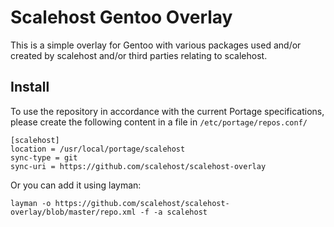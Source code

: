 # Scalehost Gentoo Overlay

This is a simple overlay for Gentoo with various packages used and/or created by scalehost and/or third parties relating to scalehost.

## Install

To use the repository in accordance with the current Portage specifications, please create the following content in a file in `/etc/portage/repos.conf/`

```
[scalehost]
location = /usr/local/portage/scalehost
sync-type = git
sync-uri = https://github.com/scalehost/scalehost-overlay
```

Or you can add it using layman:  

`layman -o https://github.com/scalehost/scalehost-overlay/blob/master/repo.xml -f -a scalehost`
